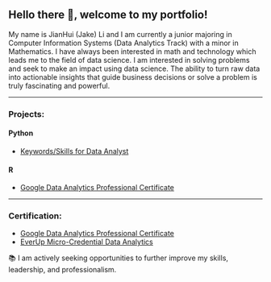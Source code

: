 ## Hello there 👋, welcome to my portfolio!

My name is JianHui (Jake) Li and I am currently a junior majoring in Computer Information Systems (Data Analytics Track) with a minor in Mathematics. I have always been interested in math and technology which leads me to the field of data science. I am interested in solving problems and seek to make an impact using data science. The ability to turn raw data into actionable insights that guide business decisions or solve a problem is truly fascinating and powerful.

---

### Projects:

#### Python
- [Keywords/Skills for Data Analyst](https://github.com/JakeLi2001/Keywords_for_Data_Analyst)

#### R
- [Google Data Analytics Professional Certificate](https://github.com/JakeLi2001/Google-Data-Analytics-Professional-Certificate)

---

### Certification:
- [Google Data Analytics Professional Certificate](https://github.com/JakeLi2001/Google-Data-Analytics-Professional-Certificate)
- [EverUp Micro-Credential Data Analytics](https://github.com/JakeLi2001/EverUp-Micro-Credential-Data-Analytics)

:books:	I am actively seeking opportunities to further improve my skills, leadership, and professionalism.

